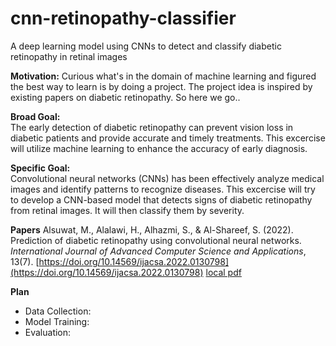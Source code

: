 # cnn-retinopathy-classifier
A deep learning model using CNNs to detect and classify diabetic retinopathy in retinal images

**Motivation:**
Curious what's in the domain of machine learning and figured the best way to learn is by doing a project. The project idea is inspired by existing papers on diabetic retinopathy. So here we go..

**Broad Goal:**  
The early detection of diabetic retinopathy can prevent vision loss in diabetic patients and provide accurate and timely treatments. This excercise will utilize machine learning to enhance the accuracy of early diagnosis.

**Specific Goal:**  
Convolutional neural networks (CNNs) has been effectively analyze medical images and identify patterns to recognize diseases. This excercise will try to develop a CNN-based model that detects signs of diabetic retinopathy from retinal images. It will then classify them by severity.

**Papers**
Alsuwat, M., Alalawi, H., Alhazmi, S., & Al-Shareef, S. (2022). Prediction of diabetic retinopathy using convolutional neural networks. *International Journal of Advanced Computer Science and Applications*, 13(7). [https://doi.org/10.14569/ijacsa.2022.0130798](https://doi.org/10.14569/ijacsa.2022.0130798) [local pdf](./papers/Prediction_of_Diabetic_Retinopathy_using_Convolutional_Neural_Networks.pdf)

**Plan**
- Data Collection: <TBD>
- Model Training: <TBD>
- Evaluation: <TBD>
